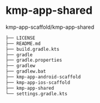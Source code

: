 # kmp-app-shared

kmp-app-scaffold/kmp-app-shared

```txt
├── LICENSE
├── README.md
├── build.gradle.kts
├── gradle
├── gradle.properties
├── gradlew
├── gradlew.bat
├── kmp-app-android-scaffold
├── kmp-app-ios-scaffold
├── kmp-app-shared
└── settings.gradle.kts
```
